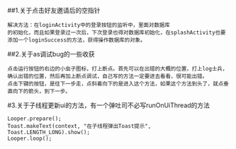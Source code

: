 ##1.关于点击好友邀请后的空指针
    
    解决方法：在loginActivity中的登录按钮的监听中，里面对数据库
    的初始化，而且如果登录过一次后，下次登录也得对数据库初始化，在splashActivity也要添加一个loginSuccess的方法，获得操作数据库的对象。

##2.关于as调试bug的一些收获

    点击运行按钮的右边的小虫子图标，打上断点。首先可以在出错的大概的位置，打上log士兵，确认出错的位置，然后再加上断点调试，自己写的方法一定要进去看看，很可能出错。
    点击下键的按钮，是往下一步走，点斜着向下的是进入这个方法，如果这个方法到头了，就点垂直向下的箭头，到下一步。

#3.关于子线程更新ui的方法，有一个弹吐司不必写runOnUiThread的方法
   
    Looper.prepare();
    Toast.makeText(context, "在子线程弹出Toast提示", Toast.LENGTH_LONG).show();
    Looper.loop();